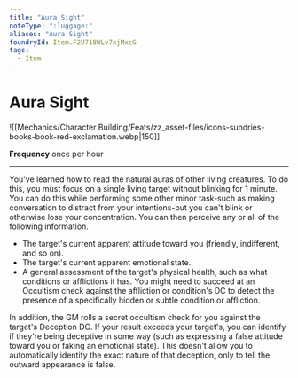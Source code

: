 ```yaml
---
title: "Aura Sight"
noteType: ":luggage:"
aliases: "Aura Sight"
foundryId: Item.F2U718WLv7xjMxcG
tags:
  - Item
---
```


# Aura Sight
![[Mechanics/Character Building/Feats/zz_asset-files/icons-sundries-books-book-red-exclamation.webp|150]]

**Frequency** once per hour

* * *

You've learned how to read the natural auras of other living creatures. To do this, you must focus on a single living target without blinking for 1 minute. You can do this while performing some other minor task-such as making conversation to distract from your intentions-but you can't blink or otherwise lose your concentration. You can then perceive any or all of the following information.

*   The target's current apparent attitude toward you (friendly, indifferent, and so on).
*   The target's current apparent emotional state.
*   A general assessment of the target's physical health, such as what conditions or afflictions it has. You might need to succeed at an Occultism check against the affliction or condition's DC to detect the presence of a specifically hidden or subtle condition or affliction.

In addition, the GM rolls a secret occultism check for you against the target's Deception DC. If your result exceeds your target's, you can identify if they're being deceptive in some way (such as expressing a false attitude toward you or faking an emotional state). This doesn't allow you to automatically identify the exact nature of that deception, only to tell the outward appearance is false.
